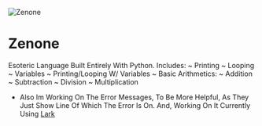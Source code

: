 ![Zenone](https://github.com/SirScripter/zenone/assets/129955960/2c16a9e1-a2f8-4e20-9ad4-5403b5aa83eb)
# Zenone 

Esoteric Language Built Entirely With Python.
Includes:
  ~ Printing
  ~ Looping
  ~ Variables
  ~ Printing/Looping W/ Variables
  ~ Basic Arithmetics:
    ~ Addition
    ~ Subtraction
    ~ Division
    ~ Multiplication

- Also Im Working On The Error Messages, To Be More Helpful, As They Just Show Line Of Which The Error Is On.
  And, Working On It Currently Using [Lark](https://pypi.org/project/lark/)
